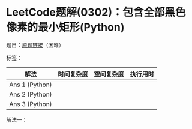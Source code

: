 # LeetCode题解(0302)：包含全部黑色像素的最小矩形(Python)

题目：[原题链接](https://leetcode-cn.com/problems/smallest-rectangle-enclosing-black-pixels/)（困难）

标签：

| 解法           | 时间复杂度 | 空间复杂度 | 执行用时 |
| -------------- | ---------- | ---------- | -------- |
| Ans 1 (Python) |            |            |          |
| Ans 2 (Python) |            |            |          |
| Ans 3 (Python) |            |            |          |

解法一：

